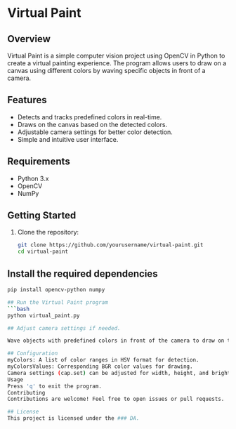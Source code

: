 # Virtual Paint

## Overview

Virtual Paint is a simple computer vision project using OpenCV in Python to create a virtual painting experience. The program allows users to draw on a canvas using different colors by waving specific objects in front of a camera.

## Features

- Detects and tracks predefined colors in real-time.
- Draws on the canvas based on the detected colors.
- Adjustable camera settings for better color detection.
- Simple and intuitive user interface.

## Requirements

- Python 3.x
- OpenCV
- NumPy

## Getting Started

1. Clone the repository:

   ```bash
   git clone https://github.com/yourusername/virtual-paint.git
   cd virtual-paint

## Install the required dependencies

  ```bash
pip install opencv-python numpy

## Run the Virtual Paint program
  ```bash
python virtual_paint.py

## Adjust camera settings if needed.

Wave objects with predefined colors in front of the camera to draw on the canvas.

## Configuration
myColors: A list of color ranges in HSV format for detection.
myColorsValues: Corresponding BGR color values for drawing.
Camera settings (cap.set) can be adjusted for width, height, and brightness.
Usage
Press 'q' to exit the program.
Contributing
Contributions are welcome! Feel free to open issues or pull requests.

## License
This project is licensed under the ### DA.


